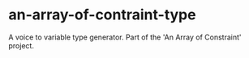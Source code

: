 # an-array-of-contraint-type
A voice to variable type generator. Part of the 'An Array of Constraint' project.
